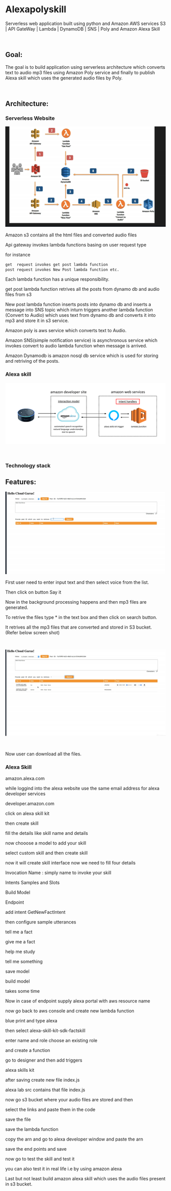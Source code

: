 # Alexapolyskill

Serverless web application built using python and Amazon AWS services S3 | API GateWay | Lambda | DynamoDB | SNS | Poly  and  Amazon Alexa Skill

</br>

## Goal:

The goal is to build application using serverless architecture which converts text to audio mp3 files using Amazon Poly service and finally to publish Alexa skill which uses the generated audio files by Poly. 

</br>

## Architecture:


### Serverless Website

![alt text](https://github.com/RepakaRamateja/Alexapolyskill/blob/master/images/Architecure.png)


Amazon s3 contains all the html files and converted audio files

Api gateway invokes lambda functions basing on user request type 

for instance 

    get  request invokes get post lambda function
    post request invokes New Post lambda function etc.


Each lambda function has a unique responsibility.

get post lambda function retrives all the posts from dynamo db and audio files from s3

New post lambda function inserts posts into dynamo db and inserts a message into SNS topic which inturn triggers another lambda function
(Convert to Audio) which uses text from dynamo db and converts it into mp3 and store it in s3 service.

Amazon poly is aws service which converts text to Audio.

Amazon SNS(simple notification service) is asynchronous service which invokes convert to audio lambda function when message is arrived.

Amazon Dynamodb is amazon nosql db service which is used for storing  and retriving of the posts.


### Alexa skill

![alt text](https://github.com/RepakaRamateja/Alexapolyskill/blob/master/images/skillarch.png)


</br>

### Technology stack



## Features:

![alt text](https://github.com/RepakaRamateja/Alexapolyskill/blob/master/images/overview.png)

  First user need to enter input text and then select voice from the list.

  Then click on button Say it

  Now in the background processing happens and then mp3 files are generated.

  To retrive the files type * in the text box and then click on search button.

  It retrives all the mp3 files that are converted and stored in S3 bucket. (Refer below screen shot)

</br>

![alt text](https://github.com/RepakaRamateja/Alexapolyskill/blob/master/images/files.png)

</br>

  Now user can download all the files.


###  Alexa Skill   

  amazon.alexa.com 

  while loggind into the alexa website use the same email address for alexa developer services

  developer.amazon.com

  click on alexa skill kit

  then create skill

  fill the details like skill name and details

  now chooose a model to add your skill

  select custom skill and then create skill

  now it will create skill interface now we need to fill four details

  Invocation Name : simply name to invoke your skill

  Intents Samples and Slots

  Build Model

  Endpoint


add intent GetNewFactIntent

then configure sample utterances

tell me a fact

give me a fact

help me study

tell me something

save model

build model

takes some time

Now in case of endpoint supply alexa portal with aws resource name

now go back to aws console and create new lambda function

blue print and type alexa

then select alexa-skill-kit-sdk-factskill

enter name and role choose an existing role

and create a function

go to designer and then add triggers

alexa skills kit

after saving create new file index.js

alexa lab src contains that file index.js

now go s3 bucket where your audio files are stored and then 

select the links and paste them in the code 

save the file 

save the lambda function

copy the arn and go to alexa developer window and paste the arn 

save the end points and save 

now go to test the skill and test it 

you can also test it in real life i.e by using amazon alexa



  Last but not least build  amazon alexa skill which uses the audio files present in s3 bucket. 

  

  




